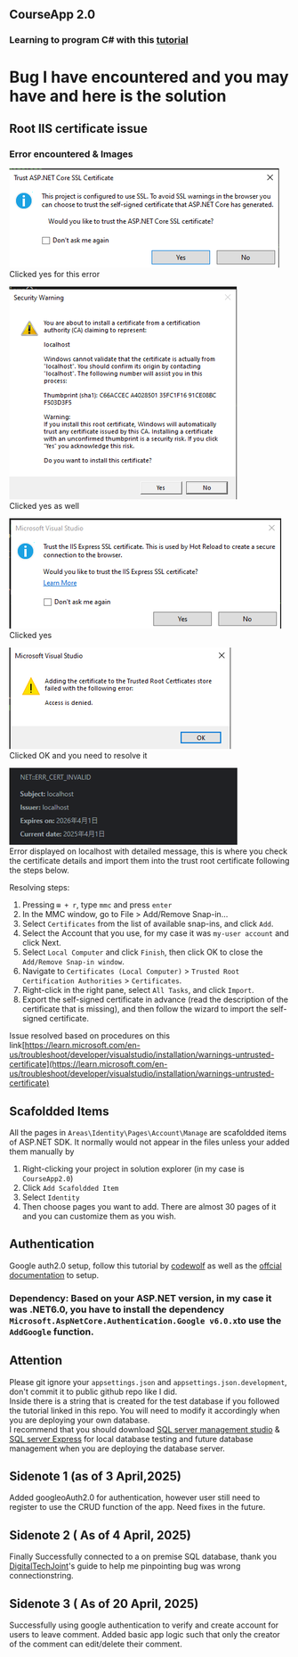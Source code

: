 ## CourseApp 2.0
### Learning to program C# with this [tutorial](https://www.youtube.com/watch?v=BfEjDD8mWYg&ab_channel=freeCodeCamp.org)

# Bug I have encountered and you may have and here is the solution

## Root IIS certificate issue

### Error encountered & Images
![Image1](https://github.com/tltommu/CourseApp2.0/blob/master/CourseApp2.0/Screenshots/image1.png?)  
Clicked yes for this error  

![Image2](https://github.com/tltommu/CourseApp2.0/blob/master/CourseApp2.0/Screenshots/image2.png?)  
Clicked yes as well

![Image3](https://github.com/tltommu/CourseApp2.0/blob/master/CourseApp2.0/Screenshots/image3.png?)  
Clicked yes 

![Image4](https://github.com/tltommu/CourseApp2.0/blob/master/CourseApp2.0/Screenshots/image4.png?)  
Clicked OK and you need to resolve it

![Image5](https://github.com/tltommu/CourseApp2.0/blob/master/CourseApp2.0/Screenshots/image5.png?)  
Error displayed on localhost with detailed message, this is where you check the certificate details and import them into the trust root certificate following the steps below.

Resolving steps:
1. Pressing `⊞ + r`, type `mmc` and press `enter`
2. In the MMC window, go to File > Add/Remove Snap-in...
3. Select `Certificates` from the list of available snap-ins, and click `Add`.
4. Select the Account that you use, for my case it was `my-user account` and click Next.
5. Select `Local Computer` and click `Finish`, then click OK to close the `Add/Remove Snap-in window`.
6. Navigate to `Certificates (Local Computer)` > `Trusted Root Certification Authorities` > `Certificates`.
7. Right-click in the right pane, select `All Tasks`, and click `Import`.
8. Export the self-signed certificate in advance (read the description of the certificate that is missing), and then follow the wizard to import the self-signed certificate.

Issue resolved based on procedures on this link[https://learn.microsoft.com/en-us/troubleshoot/developer/visualstudio/installation/warnings-untrusted-certificate](https://learn.microsoft.com/en-us/troubleshoot/developer/visualstudio/installation/warnings-untrusted-certificate)

## Scafoldded Items

All the pages in `Areas\Identity\Pages\Account\Manage` are scafoldded items of ASP.NET SDK. It normally would not appear in the files unless your added them manually by 
1. Right-clicking your project in solution explorer (in my case is `CourseApp2.0`)
2. Click `Add Scafoldded Item`
3. Select `Identity`
4. Then choose pages you want to add. There are almost 30 pages of it and you can customize them as you wish.

## Authentication
Google auth2.0 setup, follow this tutorial by [codewolf](https://www.youtube.com/watch?v=O1QmK_q2Xfw&ab_channel=TheCodeWolf) as well as the [offcial documentation](https://learn.microsoft.com/en-us/azure/app-service/overview-authentication-authorization#identity-providers) to setup.

### Dependency: Based on your ASP.NET version, in my case it was .NET6.0, you have to install the dependency `Microsoft.AspNetCore.Authentication.Google v6.0.x`to use the `AddGoogle` function.

## Attention
Please git ignore your `appsettings.json` and `appsettings.json.development`, don't commit it to public github repo like I did.  
Inside there is a string that is created for the test database if you followed the tutorial linked in this repo. You will need to modify it accordingly when you are deploying your own database.  
I recommend that you should download [SQL server management studio](https://learn.microsoft.com/en-us/ssms/download-sql-server-management-studio-ssms) & [SQL server Express](https://www.microsoft.com/en-us/sql-server/sql-server-downloads) for local database testing and future database management when you are deploying the database server.

## Sidenote 1 (as of 3 April,2025)
Added googleoAuth2.0 for authentication, however user still need to register to use the CRUD function of the app. Need fixes in the future.

## Sidenote 2 ( As of 4 April, 2025)
Finally Successfully connected to a on premise SQL database, thank you [DigitalTechJoint](https://www.youtube.com/watch?app=desktop&v=jT8eA9A7qXE&ab_channel=DigitalTechJoint)'s guide to help me pinpointing bug was wrong connectionstring.

## Sidenote 3 ( As of 20 April, 2025)
Successfully using google authentication to verify and create account for users to leave comment. Added basic app logic such that only the creator of the comment can edit/delete their comment.
